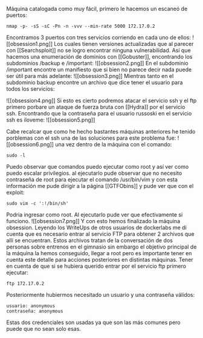 Máquina catalogada como muy fácil, primero le hacemos un escaneó de puertos:
```
nmap -p- -sS -sC -Pn -n -vvv --min-rate 5000 172.17.0.2
```
Encontramos 3 puertos con tres servicios corriendo en cada uno de ellos:
![[obsession1.png]]
Los cuales tienen versiones actualizadas que al parecer con [[Searchsploit]] no se logro encontrar ninguna vulnerabilidad. Así que hacemos una enumeración de dominios con [[Gobuster]], encontrando los subdominios /backup e /important:
![[obsession2.png]]
En el subdominio /important encontre un manifiesto que si bien no parece decir nada puede ser útil para más adelante:
![[obsession3.png]]
Mientras tanto en el subdominio backup encontre un archivo que dice tener el usuario para todos los servicios:

![[obsession4.png]]
Si esto es cierto podremos atacar el servicio ssh y el ftp primero porbare un ataque de fuerza bruta con [[Hydra]] por el servicio ssh. Encontrando que la contraseña para el usuario russoski en el servicio ssh es iloveme:
![[obsession5.png]]

Cabe recalcar que como he hecho bastantes máquinas anteriores he tenido porblemas con el ssh una de las soluciones para este problema fue:
![[obsession6.png]]
una vez dentro de la máquina con el comando:
```
sudo -l 
```
Puedo observar que comandos puedo ejecutar como root y así ver como puedo escalar privilegios.
al ejecutarlo pude observar que no necesito contraseña de root para ejecutar el comando /usr/bin/vim y con esta información me pude dirigir a la página [[GTFObins]] y pude ver que con el exploit:
```
sudo vim -c ':!/bin/sh'
```
Podría ingresar como root. Al ejecutarlo pude ver que efectivamente si funciono.
![[obsession7.png]]
Y con esto hemos finalizado la máquina obsession.
Leyendo los WriteUps de otros usuarios de dockerlabs me di cuenta que es necesario entrar al servicio FTP para obtener 2 archivos que allí se encuentran. Estos archivos tratan de la conversación de dos personas sobre entrenos en el gimnasio sin embargo el objetivo principal de la máquina la hemos conseguido, llegar a root pero es importante tener en cuenta este detalle para acciones posteriores en distintas máquinas. 
Tener en cuenta de que si se hubiera querido entrar por el servicio ftp primero ejecutar:
```
ftp 172.17.0.2
```
Posteriormente hubiermos necesitado un usuario y una contraseña válidos:
```
usuario: anonymous
contraseña: anonymous
```
Estas dos credenciales son usadas ya que son las más comunes pero puede que no sean solo esas.

